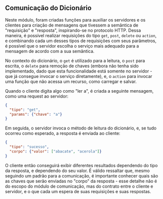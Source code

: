 ## Comunicação do Dicionário

Neste módulo, foram criadas funções para auxiliar os servidores e os clientes para criação de mensagens que tivessem a semântica de "requisição" e "resposta", inspirando-se no protocolo HTTP. Dessa maneira, é possível realizar requisições do tipo ```get```, ```post```, ```delete``` ou ```action```, e combinando cada um desses tipos de requisições com seus parâmetros, é possível que o servidor escolha o serviço mais adequado para a mensagem de acordo com a sua semântica.

No contexto do dicionário, o ```get``` é utilizado para a leitura, o ```post``` para escrita, o ```delete``` para remoção de chaves (embora não tenha sido implementado, dado que esta funcionalidade está somente no servidor - que já consegue invocar o serviço diretamente), e, o ```action``` para invocar uma função que não acessa um recurso, como carregar e salvar.

Quando o cliente digita algo como "ler a", é criada a seguinte mensagem, como uma request ao servidor:

```json
{
  "tipo": "get",
  "params": {"chave": "a"}
}
```

Em seguida, o servidor invoca o método de leitura do dicionário, e, se tudo ocorreu como esperado, a resposta é enviada ao cliente:

```json
{
  "tipo": "sucesso", 
  "corpo": {"valor": ["abacate", "acerola"]}
}
```

O cliente então conseguirá exibir diferentes resultados dependendo do tipo da resposta, e dependendo do seu valor.
É válido ressaltar que, mesmo seguindo um padrão para a comunicação, é importante conhecer quais são as chaves que serão enviadas no "corpo" da resposta - esse detalhe não é do escopo do módulo de comunicação, mas do contrato entre o cliente e servidor, e o que cada um espera de suas
requisições e suas respostas.